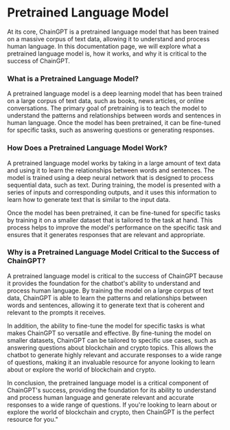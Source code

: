 # Pretrained Language Model

At its core, ChainGPT is a pretrained language model that has been trained on a massive corpus of text data, allowing it to understand and process human language. In this documentation page, we will explore what a pretrained language model is, how it works, and why it is critical to the success of ChainGPT.



### What is a Pretrained Language Model?

A pretrained language model is a deep learning model that has been trained on a large corpus of text data, such as books, news articles, or online conversations. The primary goal of pretraining is to teach the model to understand the patterns and relationships between words and sentences in human language. Once the model has been pretrained, it can be fine-tuned for specific tasks, such as answering questions or generating responses.



### How Does a Pretrained Language Model Work?

A pretrained language model works by taking in a large amount of text data and using it to learn the relationships between words and sentences. The model is trained using a deep neural network that is designed to process sequential data, such as text. During training, the model is presented with a series of inputs and corresponding outputs, and it uses this information to learn how to generate text that is similar to the input data.

Once the model has been pretrained, it can be fine-tuned for specific tasks by training it on a smaller dataset that is tailored to the task at hand. This process helps to improve the model's performance on the specific task and ensures that it generates responses that are relevant and appropriate.



### Why is a Pretrained Language Model Critical to the Success of ChainGPT?

A pretrained language model is critical to the success of ChainGPT because it provides the foundation for the chatbot's ability to understand and process human language. By training the model on a large corpus of text data, ChainGPT is able to learn the patterns and relationships between words and sentences, allowing it to generate text that is coherent and relevant to the prompts it receives.

In addition, the ability to fine-tune the model for specific tasks is what makes ChainGPT so versatile and effective. By fine-tuning the model on smaller datasets, ChainGPT can be tailored to specific use cases, such as answering questions about blockchain and crypto topics. This allows the chatbot to generate highly relevant and accurate responses to a wide range of questions, making it an invaluable resource for anyone looking to learn about or explore the world of blockchain and crypto.

In conclusion, the pretrained language model is a critical component of ChainGPT's success, providing the foundation for its ability to understand and process human language and generate relevant and accurate responses to a wide range of questions. If you're looking to learn about or explore the world of blockchain and crypto, then ChainGPT is the perfect resource for you."
